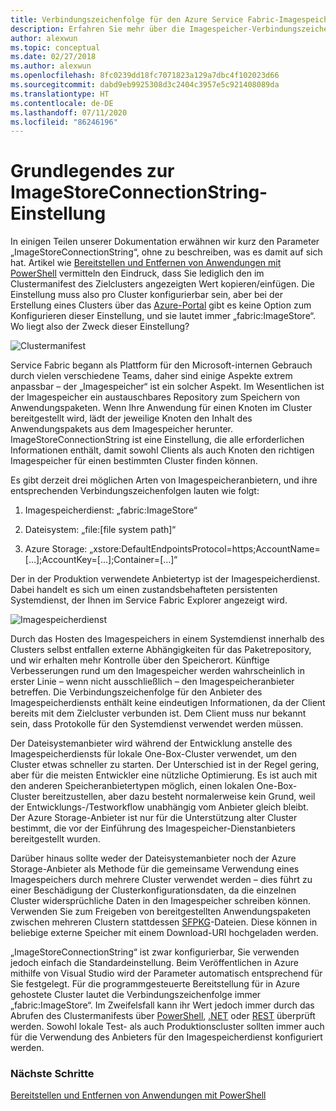 ```yaml
---
title: Verbindungszeichenfolge für den Azure Service Fabric-Imagespeicher
description: Erfahren Sie mehr über die Imagespeicher-Verbindungszeichenfolge einschließlich ihrer Verwendungszwecke und Anwendungen in einem Service Fabric-Cluster.
author: alexwun
ms.topic: conceptual
ms.date: 02/27/2018
ms.author: alexwun
ms.openlocfilehash: 8fc0239dd18fc7071823a129a7dbc4f102023d66
ms.sourcegitcommit: dabd9eb9925308d3c2404c3957e5c921408089da
ms.translationtype: HT
ms.contentlocale: de-DE
ms.lasthandoff: 07/11/2020
ms.locfileid: "86246196"
---
```

# <a name="understand-the-imagestoreconnectionstring-setting"></a>Grundlegendes zur ImageStoreConnectionString-Einstellung

In einigen Teilen unserer Dokumentation erwähnen wir kurz den Parameter „ImageStoreConnectionString“, ohne zu beschreiben, was es damit auf sich hat. Artikel wie [Bereitstellen und Entfernen von Anwendungen mit PowerShell][10] vermitteln den Eindruck, dass Sie lediglich den im Clustermanifest des Zielclusters angezeigten Wert kopieren/einfügen. Die Einstellung muss also pro Cluster konfigurierbar sein, aber bei der Erstellung eines Clusters über das [Azure-Portal][11] gibt es keine Option zum Konfigurieren dieser Einstellung, und sie lautet immer „fabric:ImageStore“. Wo liegt also der Zweck dieser Einstellung?

![Clustermanifest][img_cm]

Service Fabric begann als Plattform für den Microsoft-internen Gebrauch durch vielen verschiedene Teams, daher sind einige Aspekte extrem anpassbar – der „Imagespeicher“ ist ein solcher Aspekt. Im Wesentlichen ist der Imagespeicher ein austauschbares Repository zum Speichern von Anwendungspaketen. Wenn Ihre Anwendung für einen Knoten im Cluster bereitgestellt wird, lädt der jeweilige Knoten den Inhalt des Anwendungspakets aus dem Imagespeicher herunter. ImageStoreConnectionString ist eine Einstellung, die alle erforderlichen Informationen enthält, damit sowohl Clients als auch Knoten den richtigen Imagespeicher für einen bestimmten Cluster finden können.

Es gibt derzeit drei möglichen Arten von Imagespeicheranbietern, und ihre entsprechenden Verbindungszeichenfolgen lauten wie folgt:

1. Imagespeicherdienst: „fabric:ImageStore“

2. Dateisystem: „file:[file system path]“

3. Azure Storage: „xstore:DefaultEndpointsProtocol=https;AccountName=[...];AccountKey=[...];Container=[...]“

Der in der Produktion verwendete Anbietertyp ist der Imagespeicherdienst. Dabei handelt es sich um einen zustandsbehafteten persistenten Systemdienst, der Ihnen im Service Fabric Explorer angezeigt wird. 

![Imagespeicherdienst][img_is]

Durch das Hosten des Imagespeichers in einem Systemdienst innerhalb des Clusters selbst entfallen externe Abhängigkeiten für das Paketrepository, und wir erhalten mehr Kontrolle über den Speicherort. Künftige Verbesserungen rund um den Imagespeicher werden wahrscheinlich in erster Linie – wenn nicht ausschließlich – den Imagespeicheranbieter betreffen. Die Verbindungszeichenfolge für den Anbieter des Imagespeicherdiensts enthält keine eindeutigen Informationen, da der Client bereits mit dem Zielcluster verbunden ist. Dem Client muss nur bekannt sein, dass Protokolle für den Systemdienst verwendet werden müssen.

Der Dateisystemanbieter wird während der Entwicklung anstelle des Imagespeicherdiensts für lokale One-Box-Cluster verwendet, um den Cluster etwas schneller zu starten. Der Unterschied ist in der Regel gering, aber für die meisten Entwickler eine nützliche Optimierung. Es ist auch mit den anderen Speicheranbietertypen möglich, einen lokalen One-Box-Cluster bereitzustellen, aber dazu besteht normalerweise kein Grund, weil der Entwicklungs-/Testworkflow unabhängig vom Anbieter gleich bleibt. Der Azure Storage-Anbieter ist nur für die Unterstützung alter Cluster bestimmt, die vor der Einführung des Imagespeicher-Dienstanbieters bereitgestellt wurden.

Darüber hinaus sollte weder der Dateisystemanbieter noch der Azure Storage-Anbieter als Methode für die gemeinsame Verwendung eines Imagespeichers durch mehrere Cluster verwendet werden – dies führt zu einer Beschädigung der Clusterkonfigurationsdaten, da die einzelnen Cluster widersprüchliche Daten in den Imagespeicher schreiben können. Verwenden Sie zum Freigeben von bereitgestellten Anwendungspaketen zwischen mehreren Clustern stattdessen [SFPKG][12]-Dateien. Diese können in beliebige externe Speicher mit einem Download-URI hochgeladen werden.

„ImageStoreConnectionString“ ist zwar konfigurierbar, Sie verwenden jedoch einfach die Standardeinstellung. Beim Veröffentlichen in Azure mithilfe von Visual Studio wird der Parameter automatisch entsprechend für Sie festgelegt. Für die programmgesteuerte Bereitstellung für in Azure gehostete Cluster lautet die Verbindungszeichenfolge immer „fabric:ImageStore“. Im Zweifelsfall kann ihr Wert jedoch immer durch das Abrufen des Clustermanifests über [PowerShell](/powershell/module/servicefabric/get-servicefabricclustermanifest), [.NET](/previous-versions/azure/reference/mt161375(v=azure.100)) oder [REST](/rest/api/servicefabric/get-a-cluster-manifest) überprüft werden. Sowohl lokale Test- als auch Produktionscluster sollten immer auch für die Verwendung des Anbieters für den Imagespeicherdienst konfiguriert werden.

### <a name="next-steps"></a>Nächste Schritte
[Bereitstellen und Entfernen von Anwendungen mit PowerShell][10]

<!--Image references-->
[img_is]: ./media/service-fabric-image-store-connection-string/image_store_service.png
[img_cm]: ./media/service-fabric-image-store-connection-string/cluster_manifest.png

[10]: service-fabric-deploy-remove-applications.md
[11]: service-fabric-cluster-creation-via-portal.md
[12]: service-fabric-package-apps.md#create-an-sfpkg
